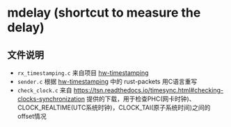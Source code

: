 # mdelay (shortcut to measure the delay)

## 文件说明

- `rx_timestamping.c` 来自项目 [hw-timestamping](https://github.com/ArneVogel/hw-timestamping)
- `sender.c` 根据 [hw-timestamping](https://github.com/ArneVogel/hw-timestamping) 中的 rust-packets 用C语言重写
- `check_clock.c` 来自 https://tsn.readthedocs.io/timesync.html#checking-clocks-synchronization 提供的下载，用于检查PHC(网卡时钟)、CLOCK_REALTIME(UTC系统时钟)，CLOCK_TAI(原子系统时间)之间的offset情况